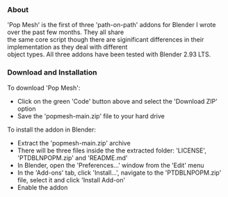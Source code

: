 ### About

'Pop Mesh' is the first of three 'path-on-path' addons for Blender I wrote over the past few months. They all share  
the same core script though there are siginificant differences in their implementation as they deal with different  
object types. All three addons have been tested with Blender 2.93 LTS.


### Download and Installation

To download 'Pop Mesh':  
- Click on the green 'Code' button above and select the 'Download ZIP' option
- Save the 'popmesh-main.zip' file to your hard drive


To install the addon in Blender:
- Extract the 'popmesh-main.zip' archive
- There will be three files inside the the extracted folder: 'LICENSE', 'PTDBLNPOPM.zip' and 'README.md'
- In Blender, open the 'Preferences...' window from the 'Edit' menu
- In the 'Add-ons' tab, click 'Install...', navigate to the 'PTDBLNPOPM.zip' file, select it and click 'Install Add-on'
- Enable the addon

